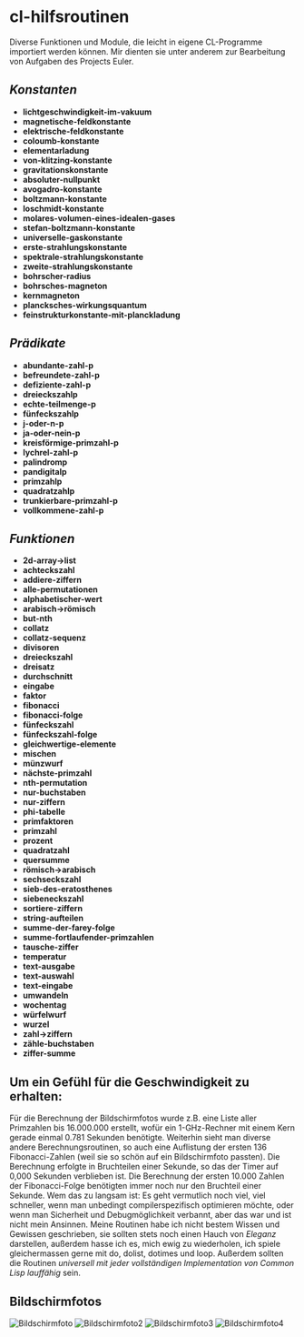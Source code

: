 cl-hilfsroutinen
================

Diverse Funktionen und Module, die leicht in eigene CL-Programme
importiert werden können. Mir dienten sie unter anderem zur
Bearbeitung von Aufgaben des Projects Euler.


*Konstanten*
------------
* **lichtgeschwindigkeit-im-vakuum**
* **magnetische-feldkonstante**
* **elektrische-feldkonstante**
* **coloumb-konstante**
* **elementarladung**
* **von-klitzing-konstante**
* **gravitationskonstante**
* **absoluter-nullpunkt**
* **avogadro-konstante**
* **boltzmann-konstante**
* **loschmidt-konstante**
* **molares-volumen-eines-idealen-gases**
* **stefan-boltzmann-konstante**
* **universelle-gaskonstante**
* **erste-strahlungskonstante**
* **spektrale-strahlungskonstante**
* **zweite-strahlungskonstante**
* **bohrscher-radius**
* **bohrsches-magneton**
* **kernmagneton**
* **plancksches-wirkungsquantum**
* **feinstrukturkonstante-mit-planckladung**


*Prädikate*
-----------
* **abundante-zahl-p**
* **befreundete-zahl-p**
* **defiziente-zahl-p**
* **dreieckszahlp**
* **echte-teilmenge-p**
* **fünfeckszahlp**
* **j-oder-n-p**
* **ja-oder-nein-p**
* **kreisförmige-primzahl-p**
* **lychrel-zahl-p**
* **palindromp**
* **pandigitalp**
* **primzahlp**
* **quadratzahlp**
* **trunkierbare-primzahl-p**
* **vollkommene-zahl-p**


*Funktionen*
------------
* **2d-array->list**
* **achteckszahl**
* **addiere-ziffern**
* **alle-permutationen**
* **alphabetischer-wert**
* **arabisch->römisch**
* **but-nth**
* **collatz**
* **collatz-sequenz**
* **divisoren**
* **dreieckszahl**
* **dreisatz**
* **durchschnitt**
* **eingabe**
* **faktor**
* **fibonacci**
* **fibonacci-folge**
* **fünfeckszahl**
* **fünfeckszahl-folge**
* **gleichwertige-elemente**
* **mischen**
* **münzwurf**
* **nächste-primzahl**
* **nth-permutation**
* **nur-buchstaben**
* **nur-ziffern**
* **phi-tabelle**
* **primfaktoren**
* **primzahl**
* **prozent**
* **quadratzahl**
* **quersumme**
* **römisch->arabisch**
* **sechseckszahl**
* **sieb-des-eratosthenes**
* **siebeneckszahl**
* **sortiere-ziffern**
* **string-aufteilen**
* **summe-der-farey-folge**
* **summe-fortlaufender-primzahlen**
* **tausche-ziffer**
* **temperatur**
* **text-ausgabe**
* **text-auswahl**
* **text-eingabe**
* **umwandeln**
* **wochentag**
* **würfelwurf**
* **wurzel**
* **zahl->ziffern**
* **zähle-buchstaben**
* **ziffer-summe**


Um ein Gefühl für die Geschwindigkeit zu erhalten:
--------------------------------------------------
Für die Berechnung der Bildschirmfotos wurde z.B. eine Liste aller Primzahlen bis 16.000.000 erstellt, wofür ein 1-GHz-Rechner mit einem Kern gerade einmal 0.781 Sekunden benötigte.
Weiterhin sieht man diverse andere Berechnungsroutinen, so auch eine Auflistung der ersten 136 Fibonacci-Zahlen (weil sie so schön auf ein Bildschirmfoto passten). Die Berechnung erfolgte in Bruchteilen einer Sekunde, so das der Timer auf 0,000 Sekunden verblieben ist. Die Berechnung der ersten 10.000 Zahlen der Fibonacci-Folge benötigten immer noch nur den Bruchteil einer Sekunde.
Wem das zu langsam ist: Es geht vermutlich noch viel, viel schneller, wenn man unbedingt compilerspezifisch optimieren möchte, oder wenn man Sicherheit und Debugmöglichkeit verbannt, aber das war und ist nicht mein Ansinnen. Meine Routinen habe ich nicht bestem Wissen und Gewissen geschrieben, sie sollten stets noch einen Hauch von _Eleganz_ darstellen, außerdem hasse ich es, mich ewig zu wiederholen, ich spiele gleichermassen gerne mit do, dolist, dotimes und loop. Außerdem sollten die Routinen _universell mit jeder vollständigen Implementation von Common Lisp lauffähig_ sein.


Bildschirmfotos
---------------
![Bildschirmfoto](/bildschirmfoto.png)
![Bildschirmfoto2](/bildschirmfoto2.png)
![Bildschirmfoto3](/bildschirmfoto3.png)
![Bildschirmfoto4](/bildschirmfoto4.png)

